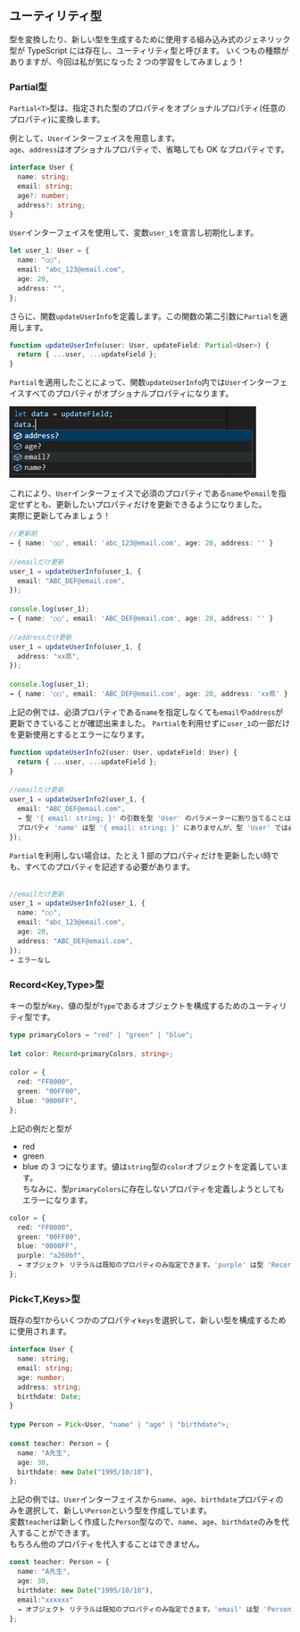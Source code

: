 ## ユーティリティ型

型を変換したり、新しい型を生成するために使用する組み込み式のジェネリック型が TypeScript には存在し、ユーティリティ型と呼びます。
いくつもの種類がありますが、今回は私が気になった 2 つの学習をしてみましょう！

### Partial<T>型

`Partial<T>`型は、指定された型のプロパティをオプショナルプロパティ(任意のプロパティ)に変換します。

例として、`User`インターフェイスを用意します。  
`age`、`address`はオプショナルプロパティで、省略しても OK なプロパティです。

```ts
interface User {
  name: string;
  email: string;
  age?: number;
  address?: string;
}
```

`User`インターフェイスを使用して、変数`user_1`を宣言し初期化します。

```ts
let user_1: User = {
  name: "○○",
  email: "abc_123@email.com",
  age: 20,
  address: "",
};
```

さらに、関数`updateUserInfo`を定義します。この関数の第二引数に`Partial`を適用します。

```ts
function updateUserInfo(user: User, updateField: Partial<User>) {
  return { ...user, ...updateField };
}
```

`Partial`を適用したことによって、関数`updateUserInfo`内では`User`インターフェイスすべてのプロパティがオプショナルプロパティになります。

![alt text](image-2.png)

これにより、`User`インターフェイスで必須のプロパティである`name`や`email`を指定せずとも、更新したいプロパティだけを更新できるようになりました。  
実際に更新してみましょう！

```ts
//更新前
→ { name: '○○', email: 'abc_123@email.com', age: 20, address: '' }

//emailだけ更新
user_1 = updateUserInfo(user_1, {
  email: "ABC_DEF@email.com",
});

console.log(user_1);
→ { name: '○○', email: 'ABC_DEF@email.com', age: 20, address: '' }

//addressだけ更新
user_1 = updateUserInfo(user_1, {
  address: "xx県",
});

console.log(user_1);
→ { name: '○○', email: 'ABC_DEF@email.com', age: 20, address: 'xx県' }
```

上記の例では、必須プロパティである`name`を指定しなくても`email`や`address`が更新できていることが確認出来ました。
`Partial`を利用せずに`user_1`の一部だけを更新使用とするとエラーになります。

```ts
function updateUserInfo2(user: User, updateField: User) {
  return { ...user, ...updateField };
}

//emailだけ更新
user_1 = updateUserInfo2(user_1, {
  email: "ABC_DEF@email.com",
  → 型 '{ email: string; }' の引数を型 'User' のパラメーターに割り当てることはできません。
  プロパティ 'name' は型 '{ email: string; }' にありませんが、型 'User' では必須です。
});

```

`Partial`を利用しない場合は、たとえ 1 部のプロパティだけを更新したい時でも、すべてのプロパティを記述する必要があります。

```ts

//emailだけ更新
user_1 = updateUserInfo2(user_1, {
  name: "○○",
  email: "abc_123@email.com",
  age: 20,
  address: "ABC_DEF@email.com",
});
→ エラーなし
```

### Record<Key,Type>型

キーの型が`Key`、値の型が`Type`であるオブジェクトを構成するためのユーティリティ型です。

```ts
type primaryColors = "red" | "green" | "blue";

let color: Record<primaryColors, string>;

color = {
  red: "FF0000",
  green: "00FF00",
  blue: "0000FF",
};
```

上記の例だと型が

- red
- green
- blue
  の 3 つになります。値は`string`型の`color`オブジェクトを定義しています。  
  ちなみに、型`primaryColors`に存在しないプロパティを定義しようとしてもエラーになります。

```ts
color = {
  red: "FF0000",
  green: "00FF00",
  blue: "0000FF",
  purple: "a260bf",
  → オブジェクト リテラルは既知のプロパティのみ指定できます。'purple' は型 'Record<primaryColors, string>' に存在しません
};
```

### Pick<T,Keys>型

既存の型`T`からいくつかのプロパティ`keys`を選択して、新しい型を構成するために使用されます。

```ts
interface User {
  name: string;
  email: string;
  age: number;
  address: string;
  birthdate: Date;
}

type Person = Pick<User, "name" | "age" | "birthdate">;

const teacher: Person = {
  name: "A先生",
  age: 30,
  birthdate: new Date("1995/10/10"),
};
```

上記の例では、`User`インターフェイスから`name`、`age`、`birthdate`プロパティのみを選択して、新しい`Person`という型を作成しています。  
変数`teacher`は新しく作成した`Person`型なので、`name`、`age`、`birthdate`のみを代入することができます。  
もちろん他のプロパティを代入することはできません。

```ts
const teacher: Person = {
  name: "A先生",
  age: 30,
  birthdate: new Date("1995/10/10"),
  email:"xxxxxx"
  → オブジェクト リテラルは既知のプロパティのみ指定できます。'email' は型 'Person' に存在しません。
};
```
